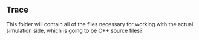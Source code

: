 ## Trace

This folder will contain all of the files necessary for working with the actual simulation side, which is going to be C++ source files?

